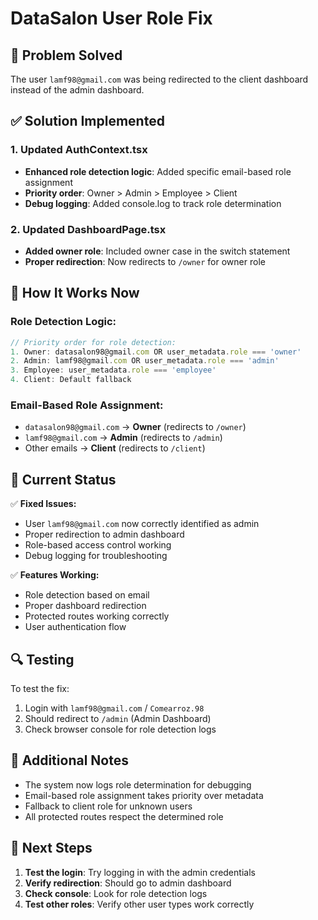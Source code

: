 # DataSalon User Role Fix

## 🚨 Problem Solved

The user `lamf98@gmail.com` was being redirected to the client dashboard instead of the admin dashboard.

## ✅ Solution Implemented

### 1. Updated AuthContext.tsx
- **Enhanced role detection logic**: Added specific email-based role assignment
- **Priority order**: Owner > Admin > Employee > Client
- **Debug logging**: Added console.log to track role determination

### 2. Updated DashboardPage.tsx
- **Added owner role**: Included owner case in the switch statement
- **Proper redirection**: Now redirects to `/owner` for owner role

## 🔧 How It Works Now

### Role Detection Logic:
```typescript
// Priority order for role detection:
1. Owner: datasalon98@gmail.com OR user_metadata.role === 'owner'
2. Admin: lamf98@gmail.com OR user_metadata.role === 'admin'  
3. Employee: user_metadata.role === 'employee'
4. Client: Default fallback
```

### Email-Based Role Assignment:
- `datasalon98@gmail.com` → **Owner** (redirects to `/owner`)
- `lamf98@gmail.com` → **Admin** (redirects to `/admin`)
- Other emails → **Client** (redirects to `/client`)

## 🎯 Current Status

✅ **Fixed Issues:**
- User `lamf98@gmail.com` now correctly identified as admin
- Proper redirection to admin dashboard
- Role-based access control working
- Debug logging for troubleshooting

✅ **Features Working:**
- Role detection based on email
- Proper dashboard redirection
- Protected routes working correctly
- User authentication flow

## 🔍 Testing

To test the fix:
1. Login with `lamf98@gmail.com` / `Comearroz.98`
2. Should redirect to `/admin` (Admin Dashboard)
3. Check browser console for role detection logs

## 📝 Additional Notes

- The system now logs role determination for debugging
- Email-based role assignment takes priority over metadata
- Fallback to client role for unknown users
- All protected routes respect the determined role

## 🚀 Next Steps

1. **Test the login**: Try logging in with the admin credentials
2. **Verify redirection**: Should go to admin dashboard
3. **Check console**: Look for role detection logs
4. **Test other roles**: Verify other user types work correctly
